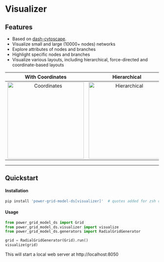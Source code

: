 # Visualizer

## Features

- Based on [dash-cytoscape](https://github.com/plotly/dash-cytoscape).
- Visualize small and large (10000+ nodes) networks 
- Explore attributes of nodes and branches
- Highlight specific nodes and branches
- Visualize various layouts, including hierarchical, force-directed and coordinate-based layouts

With Coordinates    | Hierarchical | Force-Directed
:------------------:|:------------:|:-------------:
<img width="250" alt="Coordinates" src="https://github.com/user-attachments/assets/6f991cb1-08b4-4c4b-8adc-eed36f58db40" /> | <img width="250" alt="Hierarchical" src="https://github.com/user-attachments/assets/0cf5684d-fb7c-4920-92b8-1e49bc827a92" />      |   <img width="250" alt="Force-Directed" src="https://github.com/user-attachments/assets/f0167ded-ceb4-4a31-a91e-e029dd6d7f13" />

----- 
## Quickstart
#### Installation
```bash
pip install 'power-grid-model-ds[visualizer]'  # quotes added for zsh compatibility
```

#### Usage
```python
from power_grid_model_ds import Grid
from power_grid_model_ds.visualizer import visualize
from power_grid_model_ds.generators import RadialGridGenerator

grid = RadialGridGenerator(Grid).run()
visualize(grid)
```
This will start a local web server at http://localhost:8050

